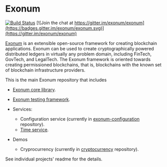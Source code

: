 # Exonum

[![Build Status](https://travis-ci.org/exonum/exonum.svg?branch=master)](https://travis-ci.org/exonum/exonum)
[![Join the chat at https://gitter.im/exonum/exonum](https://badges.gitter.im/exonum/exonum.svg)](https://gitter.im/exonum/exonum)

[Exonum](https://exonum.com/) is an extensible open-source framework for
creating blockchain applications. Exonum can be used to create cryptographically
powered distributed ledgers in virtually any problem domain, including FinTech,
GovTech, and LegalTech. The Exonum framework is oriented towards creating
permissioned blockchains, that is, blockchains with the known set of blockchain
infrastructure providers.

This is the main Exonum repository that includes
* [Exonum core library](README.md).

* [Exonum testing framework](testkit/README.md).
* Services:
  * Configuration service (currently in [exonum-configuration] repository).
  * [Time service](services/time/README.md).
* Demos
  * Cryprocurrency (currently in [cryptocurrency] repository).

See individual projects' readme for the details.

[exonum-configuration]: https://github.com/exonum/exonum-configuration
[cryptocurrency]: https://github.com/exonum/cryptocurrency
